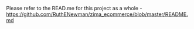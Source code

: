 Please refer to the READ.me for this project as a whole - https://github.com/RuthENewman/zima_ecommerce/blob/master/README.md

